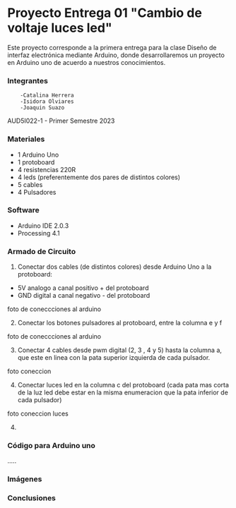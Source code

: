 # Proyecto Entrega 01 "Cambio de voltaje luces led"

   Este proyecto corresponde a la primera entrega para la clase Diseño de interfaz electrónica mediante Arduino, donde desarrollaremos un proyecto en Arduino uno de acuerdo a nuestros conocimientos.
   
   ### Integrantes
        -Catalina Herrera
        -Isidora Olviares
        -Joaquin Suazo
AUD5I022-1 - Primer Semestre 2023

### Materiales
  - 1 Arduino Uno
  - 1 protoboard
  - 4 resistencias 220R
  - 4 leds (preferentemente dos pares de distintos colores)
  - 5 cables
  - 4 Pulsadores

### Software
  - Arduino IDE 2.0.3
  - Processing 4.1

### Armado de Circuito
  1. Conectar dos cables (de distintos colores)  desde Arduino Uno a la protoboard:
   - 5V analogo a canal positivo + del protoboard
   - GND digital a canal negativo - del protoboard

foto de coneccciones al arduino

  2. Conectar los botones pulsadores al protoboard, entre la columna e y f 
  
foto de coneccciones al arduino

  3. Conectar 4 cables desde pwm digital (2, 3 , 4 y 5) hasta la columna a, que este en linea con la pata superior izquierda de cada pulsador. 
  
 foto coneccion 
  
  4. Conectar luces led en la columna c del protoboard (cada pata mas corta de la luz led debe estar en la misma enumeracion que la pata inferior de cada pulsador)
  
foto coneccion luces

  4. 
  
### Código para Arduino uno
.....

### Imágenes


### Conclusiones

